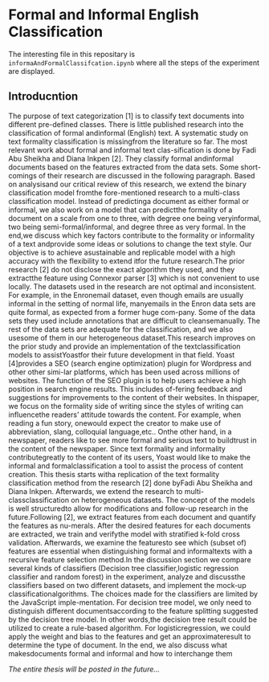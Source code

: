 # Formal and Informal English Classification

The interesting file in this repositary is ```informaAndFormalClassifcation.ipynb``` where all the steps of the experiment are displayed. 

## Introducntion
The purpose of text categorization [1] is to classify text documents into different pre-defined classes.  There is little published research into the classification of formal andinformal (English) text.  A systematic study on text formality classification is missingfrom the literature so far.  The most relevant work about formal and informal text clas-sification is done by Fadi Abu Sheikha and Diana Inkpen [2].  They classify formal andinformal  documents  based  on  the  features  extracted  from  the  data  sets.   Some  short-comings of their research are discussed in the following paragraph.  Based on analysisand our critical review of this research, we extend the binary classification model fromthe fore-mentioned research to a multi-class classification model.  Instead of predictinga  document  as  either  formal  or  informal,  we  also  work  on  a  model  that  can  predictthe formality of a document on a scale from one to three, with degree one being veryinformal, two being semi-formal/informal, and degree three as very formal.  In the end,we  discuss  which  key  factors  contribute  to  the  formality  or  informality  of  a  text  andprovide some ideas or solutions to change the text style.  Our objective is to achieve asustainable and replicable model with a high accuracy with the flexibility to extend itfor the future research.The prior research [2] do not disclose the exact algorithm they used, and they extractthe feature using Connexor parser [3] which is not convenient to use locally.  The datasets used in the research are not optimal and inconsistent.  For example, in the Enronemail dataset, even though emails are usually informal in the setting of normal life, manyemails in the Enron data sets are quite formal,  as expected from a former huge com-pany.  Some of the data sets they used include annotations that are difficult to cleansemanually.  The rest of the data sets are adequate for the classification, and we also usesome of them in our heterogeneous dataset.This research improves on the prior study and provide an implementation of the textclassification models to assistYoastfor their future development in that field.  Yoast [4]provides a SEO (search engine optimization) plugin for Wordpress and other other simi-lar platforms, which has been used across millions of websites.  The function of the SEO
plugin is to help users achieve a high position in search engine results.  This includes of-fering feedback and suggestions for improvements to the content of their websites.  In thispaper, we focus on the formality side of writing since the styles of writing can influencethe readers’ attitude towards the content.  For example, when reading a fun story, onewould expect the creator to make use of abbreviation, slang, colloquial language,etc..  Onthe other hand, in a newspaper, readers like to see more formal and serious text to buildtrust in the content of the newspaper.  Since text formality and informality contributegreatly to the content of its users,  Yoast would like to make the informal and formalclassification  a  tool  to  assist  the  process  of  content  creation.   This  thesis  starts  witha replication of the text formality classification method from the research [2] done byFadi Abu Sheikha and Diana Inkpen.  Afterwards, we extend the research to multi-classclassification on heterogeneous datasets.  The concept of the models is well structuredto allow for modifications and follow-up research in the future.Following [2], we extract features from each document and quantify the features as nu-merals.  After the desired features for each documents are extracted, we train and verifythe model with stratified k-fold cross validation.  Afterwards, we examine the featuresto see which (subset of) features are essential when distinguishing formal and informaltexts with a recursive feature selection method.In the discussion section we compare several kinds of classifiers (Decision tree classifier,logistic regression classifier and random forest) in the experiment, analyze and discussthe classifiers based on two different datasets, and implement the mock-up classificationalgorithms.   The  choices  made  for  the  classifiers  are  limited  by  the  JavaScript  imple-mentation.   For  decision  tree  model,  we  only  need  to  distinguish  different  documentsaccording to the feature splitting suggested by the decision tree model.  In other words,the decision tree result could be utilized to create a rule-based algorithm.  For logisticregression, we could apply the weight and bias to the features and get an approximateresult  to  determine  the  type  of  document.   In  the  end,  we  also  discuss  what  makesdocuments formal and informal and how to interchange them

<em>The entire thesis will be posted in the future...</em>

